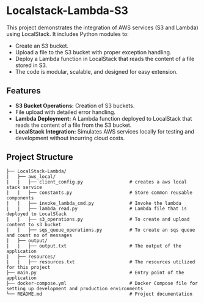 # Localstack-Lambda-S3
This project demonstrates the integration of AWS services (S3 and Lambda) using LocalStack. It includes Python modules to:

- Create an S3 bucket.
- Upload a file to the S3 bucket with proper exception handling.
- Deploy a Lambda function in LocalStack that reads the content of a file stored in S3.
- The code is modular, scalable, and designed for easy extension.

## Features
- **S3 Bucket Operations:**
        Creation of S3 buckets.
- File upload with detailed error handling.
- **Lambda Deployment:**
        A Lambda function deployed to LocalStack that reads the content of a file from the S3 bucket.
- **LocalStack Integration:**
        Simulates AWS services locally for testing and development without incurring cloud costs.

## Project Structure
```plaintext
├── LocalStack-Lambda/
|   ├── aws_local/
|   |   ├── client_config.py                 # creates a aws local stack service
|   |   ├── constants.py                     # Store common reusable components 
|   |   ├── invoke_lambda_cmd.py             # Invoke the lambda 
|   |   ├── lambda_read.py                   # Lambda file that is deployed to LocalStack
|   |   ├── s3_operations.py                 # To create and upload content to s3 bucket
|   |   ├── sqs_queue_operations.py          # To create an sqs queue and count no of messages
|   ├── output/
|   |   ├── output.txt                       # The output of the application
|   ├── resources/
|   |   ├── resources.txt                    # The resources utilized for this project
├── main.py                                  # Entry point of the application
├── docker-compose.yml                       # Docker Compose file for setting up development and production environments
└── README.md                                # Project documentation
```
